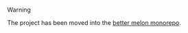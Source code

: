 > [!warning]
> The project has been moved into the [better melon monorepo](https://github.com/ywyher/better-melon).
